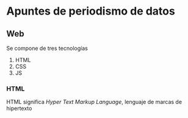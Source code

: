# Apuntes de periodismo de datos
## Web
Se compone de tres tecnologías
1. HTML
2. CSS
3. JS
### HTML
HTML significa *Hyper Text Markup Language*, lenguaje de marcas de hipertexto
